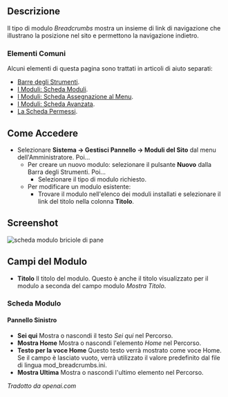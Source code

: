 <!-- Filename: Help4.x:Site_Modules:_Breadcrumbs / Display title: Moduli: Briciole di pane -->

## Descrizione

Il tipo di modulo *Breadcrumbs* mostra un insieme di link di navigazione che
illustrano la posizione nel sito e permettono la navigazione indietro.

### Elementi Comuni

Alcuni elementi di questa pagina sono trattati in articoli di aiuto separati:

* [Barre degli Strumenti](jdocmanual?article=help/common-elements/toolbars).
* [I Moduli: Scheda Moduli](jdocmanual?article=help/modules/modules-module-tab).
* [I Moduli: Scheda Assegnazione al Menu](jdocmanual?article=help/modules/modules-menu-assignment-tab).
* [I Moduli: Scheda Avanzata](jdocmanual?article=help/modules/modules-advanced-tab).
* [La Scheda Permessi](jdocmanual?article=help/common-elements/edit-permissions).

## Come Accedere

- Selezionare **Sistema → Gestisci Pannello → Moduli del Sito** dal
  menu dell'Amministratore. Poi...
  - Per creare un nuovo modulo: selezionare il pulsante **Nuovo** dalla Barra degli Strumenti. Poi...
    - Selezionare il tipo di modulo richiesto.
  - Per modificare un modulo esistente:
    - Trovare il modulo nell'elenco dei moduli installati e selezionare il
      link del titolo nella colonna **Titolo**.

## Screenshot

![scheda modulo briciole di pane](../../../it/images/modules-site/modules-breadcrumbs-module-tab.png)

## Campi del Modulo

- **Titolo** Il titolo del modulo. Questo è anche il titolo visualizzato
  per il modulo a seconda del campo modulo *Mostra Titolo*.

### Scheda Modulo

#### Pannello Sinistro

- **Sei qui** Mostra o nascondi il testo *Sei qui* nel Percorso.
- **Mostra Home** Mostra o nascondi l'elemento *Home* nel Percorso.
- **Testo per la voce Home** Questo testo verrà mostrato come voce Home. Se il
  campo è lasciato vuoto, verrà utilizzato il valore predefinito dal
  file di lingua mod_breadcrumbs.ini.
- **Mostra Ultima** Mostra o nascondi l'ultimo elemento nel Percorso.

*Tradotto da openai.com*

